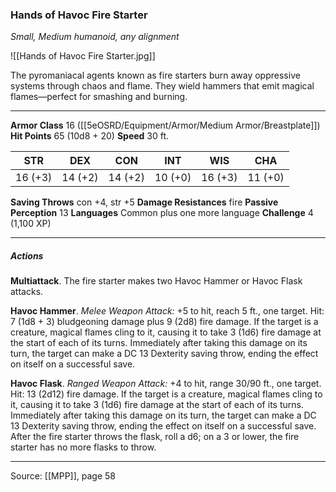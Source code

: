 ### Hands of Havoc Fire Starter
_Small, Medium humanoid, any alignment_

![[Hands of Havoc Fire Starter.jpg]]

The pyromaniacal agents known as fire starters burn away oppressive systems through chaos and flame. They wield hammers that emit magical flames—perfect for smashing and burning.




---

**Armor Class** 16 ([[5eOSRD/Equipment/Armor/Medium Armor/Breastplate]])
**Hit Points** 65 (10d8 + 20)
**Speed** 30 ft.

| STR     | DEX     | CON     | INT     | WIS     | CHA     |
|---------|---------|---------|---------|---------|---------|
| 16 (+3) | 14 (+2) | 14 (+2) | 10 (+0) | 16 (+3) | 11 (+0) |

**Saving Throws** con +4, str +5
**Damage Resistances** fire
**Passive Perception** 13
**Languages** Common plus one more language
**Challenge** 4 (1,100 XP)

---

##### Actions
**Multiattack**. The fire starter makes two Havoc Hammer or Havoc Flask attacks.

**Havoc Hammer**. _Melee Weapon Attack:_ +5 to hit, reach 5 ft., one target. Hit: 7 (1d8 + 3) bludgeoning damage plus 9 (2d8) fire damage. If the target is a creature, magical flames cling to it, causing it to take 3 (1d6) fire damage at the start of each of its turns. Immediately after taking this damage on its turn, the target can make a DC 13 Dexterity saving throw, ending the effect on itself on a successful save.

**Havoc Flask**. _Ranged Weapon Attack:_ +4 to hit, range 30/90 ft., one target. Hit: 13 (2d12) fire damage. If the target is a creature, magical flames cling to it, causing it to take 3 (1d6) fire damage at the start of each of its turns. Immediately after taking this damage on its turn, the target can make a DC 13 Dexterity saving throw, ending the effect on itself on a successful save. After the fire starter throws the flask, roll a d6; on a 3 or lower, the fire starter has no more flasks to throw.


---

Source: [[MPP]], page 58